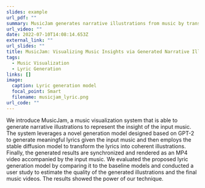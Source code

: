 ```yaml
---
slides: example
url_pdf: ""
summary: MusicJam generates narrative illustrations from music by transforming lyrics into visuals, synced with music in MP4 videos.
url_video: ""
date: 2022-07-10T14:08:14.653Z
external_link: ""
url_slides: ""
title: MusicJam: Visualizing Music Insights via Generated Narrative Illustrations
tags:
  - Music Visualization
  - Lyric Generation
links: []
image:
  caption: Lyric generation model
  focal_point: Smart
  filename: musicjam_lyric.png
url_code: ""
---
```

We introduce MusicJam, a music visualization system that is able to generate narrative illustrations to represent the insight of the input music. The system leverages a novel generation model designed based on GPT-2 to generate meaningful lyrics given the input music and then employs the stable diffusion model to transform the lyrics into coherent illustrations. Finally, the generated results are synchronized and rendered as an MP4 video accompanied by the input music. We evaluated the proposed lyric generation model by comparing it to the baseline models and conducted a user study to estimate the quality of the generated illustrations and the final music videos. The results showed the power of our technique.
